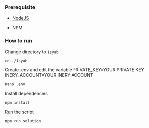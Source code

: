 ### Prerequisite

- [NodeJS](https://nodejs.org/en/)

- NPM



### How to run

Change directory to ```1syab```

```shell
cd ./1syab
```

Create .env and edit the variable
PRIVATE_KEY=YOUR PRIVATE KEY
INERY_ACCOUNT=YOUR INERY ACCOUNT

```shell
nano .env
```

Install dependencies

```shell
npm install
```

Run the script

```
npm run solution
```
